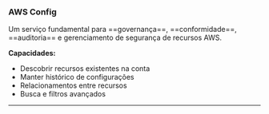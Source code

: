 ### AWS Config

Um serviço fundamental para ==governança==, ==conformidade==, ==auditoria== e gerenciamento de segurança de recursos AWS.

**Capacidades:**
  - Descobrir recursos existentes na conta
  - Manter histórico de configurações
  - Relacionamentos entre recursos
  - Busca e filtros avançados

--------------------------------------------------------------------------

